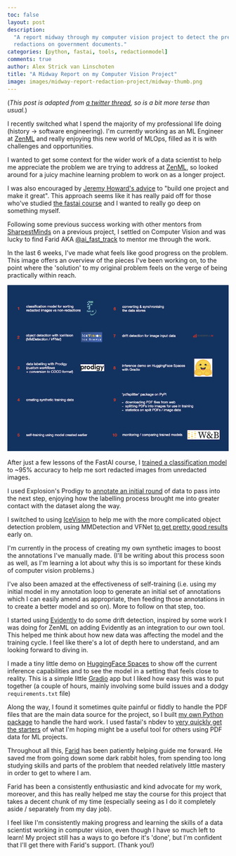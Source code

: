 ```yaml
---
toc: false
layout: post
description:
  "A report midway through my computer vision project to detect the presence of
  redactions on government documents."
categories: [python, fastai, tools, redactionmodel]
comments: true
author: Alex Strick van Linschoten
title: "A Midway Report on my Computer Vision Project"
image: images/midway-report-redaction-project/midway-thumb.png
---
```


(*This post is adapted from [a twitter thread](https://twitter.com/strickvl/status/1482645800656281604), so is a bit more terse than usual.*)

I recently switched what I spend the majority of my professional life doing (history -> software engineering). I'm currently working as an ML Engineer at [ZenML](https://github.com/zenml-io/zenml) and really enjoying this new world of MLOps, filled as it is with challenges and opportunities.

I wanted to get some context for the wider work of a data scientist to help me appreciate the problem we are trying to address at [ZenML](https://github.com/zenml-io/zenml), so looked around for a juicy machine learning problem to work on as a longer project.

I was also encouraged by [Jeremy Howard's advice](https://www.alexstrick.com/blog/fastai-lesson-zero) to "build one project and make it great". This approach seems like it has really paid off for those who've studied [the fastai course](https://course.fast.ai) and I wanted to really go deep on something myself.

Following some previous success working with other mentors from [SharpestMinds](https://www.sharpestminds.com) on a previous project, I settled on Computer Vision and was lucky to find Farid AKA [@ai_fast_track](https://twitter.com/ai_fast_track) to mentor me through the work.

In the last 6 weeks, I've made what feels like good progress on the problem. This image offers an overview of the pieces I've been working on, to the point where the 'solution' to my original problem feels on the verge of being practically within reach.

![](images/midway-report-redaction-project/midway-presentation.jpeg)

After just a few lessons of the FastAI course, I [trained a classification model](https://mlops.systems/fastai/redactionmodel/computervision/datalabelling/2021/09/06/redaction-classification-chapter-2.html) to ~95% accuracy to help me sort redacted images from unredacted images.

I used Explosion's Prodigy to [annotate an initial round](https://mlops.systems/redactionmodel/computervision/datalabelling/2021/11/29/prodigy-object-detection-training.html) of data to pass into the next step, enjoying how the labelling process brought me into greater contact with the dataset along the way.

I switched to using [IceVision](https://airctic.com/) to help me with the more complicated object detection problem, using MMDetection and VFNet [to get pretty good results](https://mlops.systems/redactionmodel/computervision/progressreport/2021/12/11/redaction-progress-week-one.html) early on.

I'm currently in the process of creating my own synthetic images to boost the annotations I've manually made. (I'll be writing about this process soon as well, as I'm learning a lot about why this is so important for these kinds of computer vision problems.)

I've also been amazed at the effectiveness of self-training (i.e. using my initial model in my annotation loop to generate an initial set of annotations which I can easily amend as appropriate, then feeding those annotations in to create a better model and so on). More to follow on that step, too.

I started using [Evidently](https://evidentlyai.com) to do some drift detection, inspired by some work I was doing for ZenML on adding Evidently as an integration to our own tool. This helped me think about how new data was affecting the model and the training cycle. I feel like there's a lot of depth here to understand, and am looking forward to diving in.

I made a tiny little demo on [HuggingFace Spaces](https://huggingface.co/spaces) to show off the current inference capabilities and to see the model in a setting that feels close to reality. This is a simple little [Gradio](https://www.gradio.app) app but I liked how easy this was to put together (a couple of hours, mainly involving some build issues and a dodgy `requirements.txt` file)

Along the way, I found it sometimes quite painful or fiddly to handle the PDF files that are the main data source for the project, so I built [my own Python package](https://pypi.org/project/pdfsplitter/) to handle the hard work. I used fastai's nbdev to [very quickly get the starters](https://mlops.systems/python/jupyter/fastai/tools/2022/01/06/nbdev-early-impressions.html) of what I'm hoping might be a useful tool for others using PDF data for ML projects.

Throughout all this, [Farid](https://www.linkedin.com/in/farid-hassainia-ca/) has been patiently helping guide me forward. He saved me from going down some dark rabbit holes, from spending too long studying skills and parts of the problem that needed relatively little mastery in order to get to where I am.

Farid has been a consistently enthusiastic and kind advocate for my work, moreover, and this has really helped me stay the course for this project that takes a decent chunk of my time (especially seeing as I do it completely aside / separately from my day job).

I feel like I'm consistently making progress and learning the skills of a data scientist working in computer vision, even though I have so much left to learn! My project still has a ways to go before it's 'done', but I'm confident that I'll get there with Farid's support. (Thank you!)